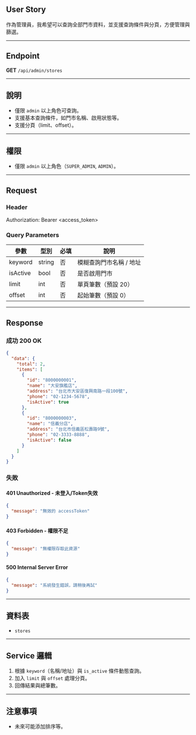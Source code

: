 ## User Story

作為管理員，我希望可以查詢全部門市資料，並支援查詢條件與分頁，方便管理與篩選。

---

## Endpoint

**GET** `/api/admin/stores`

---

## 說明

- 僅限 `admin` 以上角色可查詢。
- 支援基本查詢條件，如門市名稱、啟用狀態等。
- 支援分頁（limit、offset）。

---

## 權限

- 僅限 `admin` 以上角色（`SUPER_ADMIN`, `ADMIN`）。

---

## Request

### Header

Authorization: Bearer <access_token>

### Query Parameters

| 參數     | 型別   | 必填 | 說明                    |
| -------- | ------ | ---- | ----------------------- |
| keyword  | string | 否   | 模糊查詢門市名稱 / 地址 |
| isActive | bool   | 否   | 是否啟用門市            |
| limit    | int    | 否   | 單頁筆數（預設 20）     |
| offset   | int    | 否   | 起始筆數（預設 0）      |

---

## Response

### 成功 200 OK

```json
{
  "data": {
    "total": 2,
    "items": [
      {
        "id": "8000000001",
        "name": "大安旗艦店",
        "address": "台北市大安區復興南路一段100號",
        "phone": "02-1234-5678",
        "isActive": true
      },
      {
        "id": "8000000003",
        "name": "信義分店",
        "address": "台北市信義區松壽路9號",
        "phone": "02-3333-8888",
        "isActive": false
      }
    ]
  }
}
```

### 失敗

#### 401 Unauthorized - 未登入/Token失效

```json
{
  "message": "無效的 accessToken"
}
```

#### 403 Forbidden - 權限不足

```json
{
  "message": "無權限存取此資源"
}
```

#### 500 Internal Server Error

```json
{
  "message": "系統發生錯誤，請稍後再試"
}
```

---

## 資料表

- `stores`

---

## Service 邏輯

1. 根據 `keyword`（名稱/地址）與 `is_active` 條件動態查詢。
2. 加入 `limit` 與 `offset` 處理分頁。
3. 回傳結果與總筆數。

---

## 注意事項

- 未來可能添加排序等。
